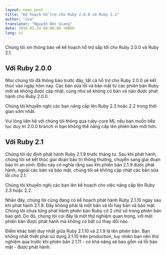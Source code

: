 ```yaml
---
layout: news_post
title: "Kế hoạch hỗ trợ cho Ruby 2.0.0 và Ruby 2.1"
author: "usa"
translator: "Nguyễn Đức Giang"
date: 2016-02-24 09:00:00 +0000
lang: vi
---
```


Chúng tôi xin thông báo về kế hoạch hỗ trợ sắp tới cho Ruby 2.0.0 và Ruby 2.1.

## Với Ruby 2.0.0

Như chúng tôi đã thông báo trước đây, tất cả hỗ trợ cho Ruby 2.0.0 sẽ kết thúc
vào ngày hôm nay. Các bản sửa lỗi và bảo mật từ các phiên bản Ruby mới sẽ
không được cập nhật, cũng như sẽ không có bản vá nào được phát hành cho
Ruby 2.0.0.

Chúng tôi khuyến nghị các bạn nâng cấp lên Ruby 2.3 hoặc 2.2 trong thời gian
sớm nhất.

Vui lòng liên hệ với chúng tôi thông qua ruby-core ML nếu bạn muốn tiếp tục
duy trì 2.0.0 branch vì bạn không thể nâng cấp lên phiên bản mới hơn.

## Với Ruby 2.1

Chúng tôi dự định phát hành Ruby 2.1.9 trước tháng tư. Sau khi phát hành,
chúng tôi sẽ kết thúc giai đoạn bảo trì thông thường, chuyển sang giai đoạn
bảo trì an ninh. Điều này có nghĩa rằng sau khi phiên bản 2.1.9 được phát
hành, ngoài các bản vá bảo mật, chúng tôi sẽ không cập nhật các bản sửa lỗi
cho 2.1.

Chúng tôi khuyến nghị các bạn lên kế hoạch cho việc nâng cấp lên Ruby 2.3
hoặc 2.2.

Nhân đây, chúng tôi cũng đang có kế hoạch phát hành Ruby 2.1.10 ngay sau khi
phát hành 2.1.9. Đây không phải là một bản vá lỗi hay bản vá bảo mật. Chúng
tôi chưa từng phát hành phiên bản Ruby có 2 chữ số trong phiên bản bao giờ.
Do đó, chúng tôi coi đây là một thử nghiệm quan trọng, với một phiên bản được
phát hành mà không có bất cứ thay đổi nào.

Điểm khác biệt duy nhất giữa Ruby 2.1.10 và 2.1.9 là tên phiên bản. Bạn không
nhất thiết phải sử dụng 2.1.10 trên production, tuy nhiên bạn nên thử nghiệm
qua trước khi phiên bản 2.1.11 - có khả năng sẽ bao gồm vá lỗi bảo mật - được
phát hành.

